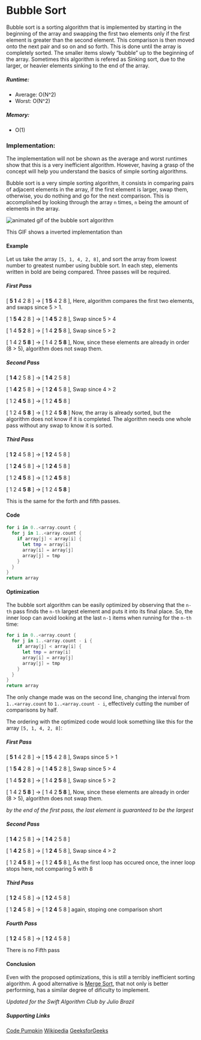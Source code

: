 # Bubble Sort

Bubble sort is a sorting algorithm that is implemented by starting in the beginning of the array and swapping the first two elements only if the first element is greater than the second element. This comparison is then moved onto the next pair and so on and so forth. This is done until the array is completely sorted. The smaller items slowly “bubble” up to the beginning of the array. Sometimes this algorithm is refered as Sinking sort, due to the larger, or heavier elements sinking to the end of the array.

##### Runtime:
- Average: O(N^2)
- Worst: O(N^2)

##### Memory:
- O(1)

### Implementation:

The implementation will not be shown as the average and worst runtimes show that this is a very inefficient algorithm. However, having a grasp of the concept will help you understand the basics of simple sorting algorithms.

Bubble sort is a very simple sorting algorithm, it consists in comparing pairs of adjacent elements in the array, if the first element is larger, swap them, otherwise, you do nothing and go for the next comparison.
This is accomplished by looking through the array `n` times, `n` being the amount of elements in the array.

![animated gif of the bubble sort algorithm](https://s3.amazonaws.com/codecademy-content/programs/tdd-js/articles/BubbleSort.gif)

This GIF shows a inverted implementation than 

#### Example
Let us take the array `[5, 1, 4, 2, 8]`, and sort the array from lowest number to greatest number using bubble sort. In each step, elements written in bold are being compared. Three passes will be required.

##### First Pass
[ **5 1** 4 2 8 ] -> [ **1 5** 4 2 8 ], Here, algorithm compares the first two elements, and swaps since 5 > 1.

[ 1 **5 4** 2 8 ] -> [ 1 **4 5** 2 8 ], Swap since 5 > 4 

[ 1 4 **5 2** 8 ] -> [ 1 4 **2 5** 8 ], Swap since 5 > 2 

[ 1 4 2 **5 8** ] -> [ 1 4 2 **5 8** ], Now, since these elements are already in order (8 > 5), algorithm does not swap them.

##### Second Pass
[ **1 4** 2 5 8 ] -> [ **1 4** 2 5 8 ]

[ 1 **4 2** 5 8 ] -> [ 1 **2 4** 5 8 ], Swap since 4 > 2 

[ 1 2 **4 5** 8 ] -> [ 1 2 **4 5** 8 ]

[ 1 2 4 **5 8** ] -> [ 1 2 4 **5 8** ]
Now, the array is already sorted, but the algorithm does not know if it is completed. The algorithm needs one whole pass without any swap to know it is sorted.

##### Third Pass
[ **1 2** 4 5 8 ] -> [ **1 2** 4 5 8 ]

[ 1 **2 4** 5 8 ] -> [ 1 **2 4** 5 8 ]

[ 1 2 **4 5** 8 ] -> [ 1 2 **4 5** 8 ]

[ 1 2 4 **5 8** ] -> [ 1 2 4 **5 8** ]

This is the same for the forth and fifth passes.

#### Code
```swift
for i in 0..<array.count {
  for j in 1..<array.count {
    if array[j] < array[i] {
      let tmp = array[i]
      array[i] = array[j]
      array[j] = tmp
    }
  }
}
return array
```

#### Optimization
The bubble sort algorithm can be easily optimized by observing that the `n-th` pass finds the `n-th` largest element and puts it into its final place. So, the inner loop can avoid looking at the last `n-1` items when running for the `n-th` time:

```swift
for i in 0..<array.count {
  for j in 1..<array.count - i {
    if array[j] < array[i] {
      let tmp = array[i]
      array[i] = array[j]
      array[j] = tmp
    }
  }
}
return array
```

The only change made was on the second line, changing the interval from `1..<array.count` to `1..<array.count - i`, effectively cutting the number of comparisons by half.

The ordering with the optimized code would look something like this for the array  `[5, 1, 4, 2, 8]`:

##### First Pass
[ **5 1** 4 2 8 ] -> [ **1 5** 4 2 8 ], Swaps since 5 > 1

[ 1 **5 4** 2 8 ] -> [ 1 **4 5** 2 8 ], Swap since 5 > 4 

[ 1 4 **5 2** 8 ] -> [ 1 4 **2 5** 8 ], Swap since 5 > 2 

[ 1 4 2 **5 8** ] -> [ 1 4 2 **5 8** ], Now, since these elements are already in order (8 > 5), algorithm does not swap them. 

*by the end of the first pass, the last element is guaranteed to be the largest*

##### Second Pass
[ **1 4** 2 5 8 ] -> [ **1 4** 2 5 8 ]

[ 1 **4 2** 5 8 ] -> [ 1 **2 4** 5 8 ], Swap since 4 > 2 

[ 1 2 **4 5** 8 ] -> [ 1 2 **4 5** 8 ], As the first loop has occured once, the inner loop stops here, not comparing 5 with 8

##### Third Pass
[ **1 2** 4 5 8 ] -> [ **1 2** 4 5 8 ]

[ 1 **2 4** 5 8 ] -> [ 1 **2 4** 5 8 ] again, stoping one comparison short

##### Fourth Pass
[ **1 2** 4 5 8 ] -> [ **1 2** 4 5 8 ]

There is no Fifth pass

#### Conclusion

Even with the proposed optimizations, this is still a terribly inefficient sorting algorithm. A good alternative is [Merge Sort](), that not only is better performing, has a similar degree of dificulty to implement.

*Updated for the Swift Algorithm Club by Julio Brazil*

##### Supporting Links
[Code Pumpkin](https://codepumpkin.com/bubble-sort/)
[Wikipedia](https://en.wikipedia.org/wiki/Bubble_sort)
[GeeksforGeeks](https://www.geeksforgeeks.org/bubble-sort/)
